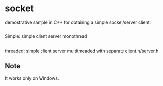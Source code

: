 # socket

demostrative sample in C++ for obtaining a simple socket/server client.

##
Simple: simple client server monothread 

##
threaded: simple client server multithreaded with separate client.h/server.h


## Note
It works only on Windows.

